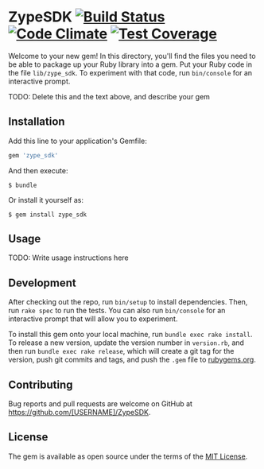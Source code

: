 # ZypeSDK [![Build Status](https://travis-ci.org/lucasmedeirosleite/zype-sdk.svg)](https://travis-ci.org/lucasmedeirosleite/zype-sdk) [![Code Climate](https://codeclimate.com/github/lucasmedeirosleite/zype-sdk/badges/gpa.svg)](https://codeclimate.com/github/lucasmedeirosleite/zype-sdk) [![Test Coverage](https://codeclimate.com/github/lucasmedeirosleite/zype-sdk/badges/coverage.svg)](https://codeclimate.com/github/lucasmedeirosleite/zype-sdk/coverage)

Welcome to your new gem! In this directory, you'll find the files you need to be able to package up your Ruby library into a gem. Put your Ruby code in the file `lib/zype_sdk`. To experiment with that code, run `bin/console` for an interactive prompt.

TODO: Delete this and the text above, and describe your gem

## Installation

Add this line to your application's Gemfile:

```ruby
gem 'zype_sdk'
```

And then execute:

    $ bundle

Or install it yourself as:

    $ gem install zype_sdk

## Usage

TODO: Write usage instructions here

## Development

After checking out the repo, run `bin/setup` to install dependencies. Then, run `rake spec` to run the tests. You can also run `bin/console` for an interactive prompt that will allow you to experiment.

To install this gem onto your local machine, run `bundle exec rake install`. To release a new version, update the version number in `version.rb`, and then run `bundle exec rake release`, which will create a git tag for the version, push git commits and tags, and push the `.gem` file to [rubygems.org](https://rubygems.org).

## Contributing

Bug reports and pull requests are welcome on GitHub at https://github.com/[USERNAME]/ZypeSDK.

## License

The gem is available as open source under the terms of the [MIT License](http://opensource.org/licenses/MIT).

